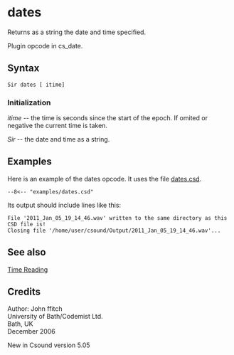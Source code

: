 <!--
id:dates
category:Instrument Control:Time Reading
-->
# dates
Returns as a string the date and time specified.

Plugin opcode in cs_date.

## Syntax
``` csound-orc
Sir dates [ itime]
```

### Initialization

_itime_ -- the time is seconds since the start of the epoch.  If omited or negative the current time is taken.

_Sir_ -- the date and time as a string.

## Examples

Here is an example of the dates opcode. It uses the file [dates.csd](../../examples/dates.csd).

``` csound-csd title="Example of the dates opcode." linenums="1"
--8<-- "examples/dates.csd"
```

Its output should include lines like this:

```
File '2011_Jan_05_19_14_46.wav' written to the same directory as this CSD file is!
Closing file '/home/user/csound/Output/2011_Jan_05_19_14_46.wav'...
```

## See also

[Time Reading](../../control/timeread)

## Credits

Author: John ffitch<br>
University of Bath/Codemist Ltd.<br>
Bath, UK<br>
December 2006<br>

New in Csound version 5.05
